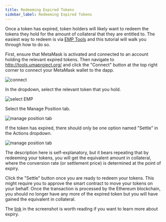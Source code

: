 ```yaml
---
title: Redeeming Expired Tokens
sidebar_label: Redeeming Expired Tokens
---
```


Once a token has expired, token holders will likely want to redeem the tokens
they hold for the amount of collateral that they are entitled to. The easiest
way to redeem is via [EMP Tools](https://tools.umaproject.org) and this tutorial
will walk you through how to do so.

First, ensure that MetaMask is activated and connected to an account holding the
relevant expired tokens. Then navigate to http://tools.umaproject.org/ and click
the "Connect" button at the top right corner to connect your MetaMask wallet to
the dapp.

![connect](/docs/developers/emp_connect.png)

In the dropdown, select the relevant token that you hold.

![select EMP](/docs/developers/emp_select.png)

Select the Manage Position tab.

![manage position tab](/docs/developers/emp_manage-position.png)

If the token has expired, there should only be one option named "Settle" in the
Actions dropdown.

![manage position tab](/docs/developers/redeem_settle.png)

The description here is self-explanatory, but it bears repeating that by
redeeming your tokens, you will get the equivalent amount in collateral, where
the conversion rate (or settlement price) is determined at the point of expiry.

Click the "Settle" button once you are ready to redeem your tokens. This might
require you to approve the smart contract to move your tokens on your behalf. Once the transaction is processed by the Ethereum blockchain, you should no
longer have any more of the expired token but you will have gained the
equivalent in collateral.

The [link](understanding-uma/explainer.md#redeeming-after-expiry) in the
screenshot is worth reading if you want to learn more about expiry.
